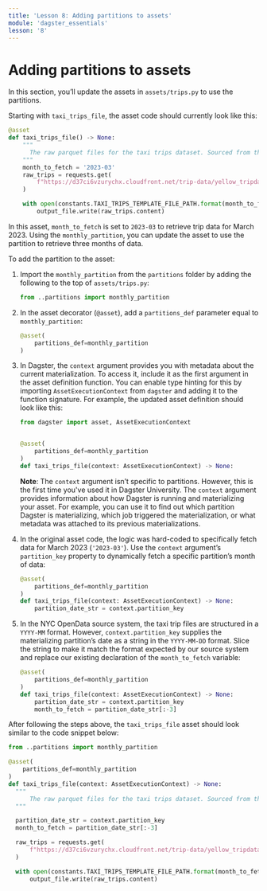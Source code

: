 ```yaml
---
title: 'Lesson 8: Adding partitions to assets'
module: 'dagster_essentials'
lesson: '8'
---
```


# Adding partitions to assets

In this section, you’ll update the assets in `assets/trips.py` to use the partitions.

Starting with `taxi_trips_file`, the asset code should currently look like this:

```python
@asset
def taxi_trips_file() -> None:
    """
      The raw parquet files for the taxi trips dataset. Sourced from the NYC Open Data portal.
    """
    month_to_fetch = '2023-03'
    raw_trips = requests.get(
        f"https://d37ci6vzurychx.cloudfront.net/trip-data/yellow_tripdata_{month_to_fetch}.parquet"
    )

    with open(constants.TAXI_TRIPS_TEMPLATE_FILE_PATH.format(month_to_fetch), "wb") as output_file:
        output_file.write(raw_trips.content)
```

In this asset, `month_to_fetch` is set to `2023-03` to retrieve trip data for March 2023. Using the `monthly_partition`, you can update the asset to use the partition to retrieve three months of data.

To add the partition to the asset:

1. Import the `monthly_partition` from the `partitions` folder by adding the following to the top of `assets/trips.py`:

   ```python
   from ..partitions import monthly_partition
   ```

2. In the asset decorator (`@asset`), add a `partitions_def` parameter equal to `monthly_partition`:

   ```python
   @asset(
       partitions_def=monthly_partition
   )
   ```

3. In Dagster, the `context` argument provides you with metadata about the current materialization. To access it, include it as the first argument in the asset definition function. You can enable type hinting for this by importing `AssetExecutionContext` from `dagster` and adding it to the function signature. For example, the updated asset definition should look like this:

   ```python
   from dagster import asset, AssetExecutionContext


   @asset(
       partitions_def=monthly_partition
   )
   def taxi_trips_file(context: AssetExecutionContext) -> None:
   ```

   **Note**: The `context` argument isn’t specific to partitions. However, this is the first time you've used it in Dagster University. The `context` argument provides information about how Dagster is running and materializing your asset. For example, you can use it to find out which partition Dagster is materializing, which job triggered the materialization, or what metadata was attached to its previous materializations.

4. In the original asset code, the logic was hard-coded to specifically fetch data for March 2023 (`'2023-03'`). Use the `context` argument’s `partition_key` property to dynamically fetch a specific partition’s month of data:

   ```python
   @asset(
       partitions_def=monthly_partition
   )
   def taxi_trips_file(context: AssetExecutionContext) -> None:
       partition_date_str = context.partition_key
   ```

5. In the NYC OpenData source system, the taxi trip files are structured in a `YYYY-MM` format. However, `context.partition_key` supplies the materializing partition’s date as a string in the `YYYY-MM-DD` format. Slice the string to make it match the format expected by our source system and replace our existing declaration of the `month_to_fetch` variable:

   ```python
   @asset(
       partitions_def=monthly_partition
   )
   def taxi_trips_file(context: AssetExecutionContext) -> None:
       partition_date_str = context.partition_key
       month_to_fetch = partition_date_str[:-3]
   ```

After following the steps above, the `taxi_trips_file` asset should look similar to the code snippet below:

```python
from ..partitions import monthly_partition

@asset(
    partitions_def=monthly_partition
)
def taxi_trips_file(context: AssetExecutionContext) -> None:
  """
      The raw parquet files for the taxi trips dataset. Sourced from the NYC Open Data portal.
  """

  partition_date_str = context.partition_key
  month_to_fetch = partition_date_str[:-3]

  raw_trips = requests.get(
      f"https://d37ci6vzurychx.cloudfront.net/trip-data/yellow_tripdata_{month_to_fetch}.parquet"
  )

  with open(constants.TAXI_TRIPS_TEMPLATE_FILE_PATH.format(month_to_fetch), "wb") as output_file:
      output_file.write(raw_trips.content)
```
